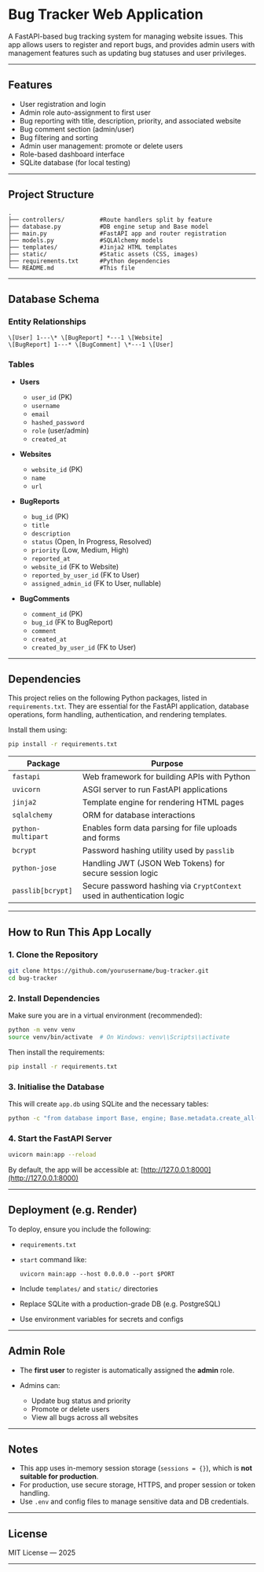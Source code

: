 # Bug Tracker Web Application

A FastAPI-based bug tracking system for managing website issues. This app allows users to register and report bugs, and provides admin users with management features such as updating bug statuses and user privileges.

------------------------------------------------------------------------------

## Features

- User registration and login
- Admin role auto-assignment to first user
- Bug reporting with title, description, priority, and associated website
- Bug comment section (admin/user)
- Bug filtering and sorting
- Admin user management: promote or delete users
- Role-based dashboard interface
- SQLite database (for local testing)

------------------------------------------------------------------------------

## Project Structure

```
.
├── controllers/          #Route handlers split by feature
├── database.py           #DB engine setup and Base model
├── main.py               #FastAPI app and router registration
├── models.py             #SQLAlchemy models
├── templates/            #Jinja2 HTML templates
├── static/               #Static assets (CSS, images)
├── requirements.txt      #Python dependencies
└── README.md             #This file
```

------------------------------------------------------------------------------

## Database Schema

### Entity Relationships

```
\[User] 1---\* \[BugReport] *---1 \[Website]
\[BugReport] 1---* \[BugComment] \*---1 \[User]
```

### Tables

- **Users**
  - `user_id` (PK)
  - `username`
  - `email`
  - `hashed_password`
  - `role` (user/admin)
  - `created_at`

- **Websites**
  - `website_id` (PK)
  - `name`
  - `url`

- **BugReports**
  - `bug_id` (PK)
  - `title`
  - `description`
  - `status` (Open, In Progress, Resolved)
  - `priority` (Low, Medium, High)
  - `reported_at`
  - `website_id` (FK to Website)
  - `reported_by_user_id` (FK to User)
  - `assigned_admin_id` (FK to User, nullable)

- **BugComments**
  - `comment_id` (PK)
  - `bug_id` (FK to BugReport)
  - `comment`
  - `created_at`
  - `created_by_user_id` (FK to User)

------------------------------------------------------------------------------

## Dependencies

This project relies on the following Python packages, listed in `requirements.txt`. They are essential for the FastAPI application, database operations, form handling, authentication, and rendering templates.

Install them using:

```bash
pip install -r requirements.txt
```

| Package            | Purpose                                                                 |
| ------------------ | ----------------------------------------------------------------------- |
| `fastapi`          | Web framework for building APIs with Python                             |
| `uvicorn`          | ASGI server to run FastAPI applications                                 |
| `jinja2`           | Template engine for rendering HTML pages                                |
| `sqlalchemy`       | ORM for database interactions                                           |
| `python-multipart` | Enables form data parsing for file uploads and forms                    |
| `bcrypt`           | Password hashing utility used by `passlib`                              |
| `python-jose`      | Handling JWT (JSON Web Tokens) for secure session logic                 |
| `passlib[bcrypt]`  | Secure password hashing via `CryptContext` used in authentication logic |

------------------------------------------------------------------------------

## How to Run This App Locally

### 1. Clone the Repository

```bash
git clone https://github.com/yourusername/bug-tracker.git
cd bug-tracker
```

### 2. Install Dependencies

Make sure you are in a virtual environment (recommended):

```bash
python -m venv venv
source venv/bin/activate  # On Windows: venv\\Scripts\\activate
```

Then install the requirements:

```bash
pip install -r requirements.txt
```

### 3. Initialise the Database

This will create `app.db` using SQLite and the necessary tables:

```bash
python -c "from database import Base, engine; Base.metadata.create_all(bind=engine)"
```

### 4. Start the FastAPI Server

```bash
uvicorn main:app --reload
```

By default, the app will be accessible at:
[http://127.0.0.1:8000](http://127.0.0.1:8000)

------------------------------------------------------------------------------

## Deployment (e.g. Render)

To deploy, ensure you include the following:

* `requirements.txt`
* `start` command like:

  ```
  uvicorn main:app --host 0.0.0.0 --port $PORT
  ```
* Include `templates/` and `static/` directories
* Replace SQLite with a production-grade DB (e.g. PostgreSQL)
* Use environment variables for secrets and configs

------------------------------------------------------------------------------

## Admin Role

* The **first user** to register is automatically assigned the **admin** role.
* Admins can:

    * Update bug status and priority
    * Promote or delete users
    * View all bugs across all websites

------------------------------------------------------------------------------

## Notes

* This app uses in-memory session storage (`sessions = {}`), which is **not suitable for production**.
* For production, use secure storage, HTTPS, and proper session or token handling.
* Use `.env` and config files to manage sensitive data and DB credentials.

------------------------------------------------------------------------------

## License

MIT License — 2025 

------------------------------------------------------------------------------
